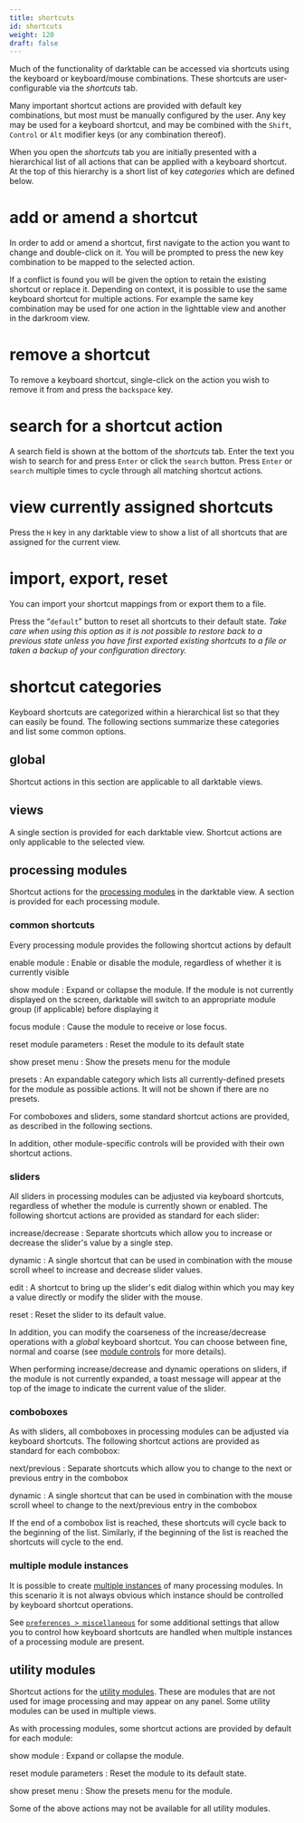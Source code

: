 ```yaml
---
title: shortcuts
id: shortcuts
weight: 120
draft: false
---
```


Much of the functionality of darktable can be accessed via shortcuts using the keyboard or keyboard/mouse combinations. These shortcuts are user-configurable via the _shortcuts_ tab. 

Many important shortcut actions are provided with default key combinations, but most must be manually configured by the user. Any key may be used for a keyboard shortcut, and may be combined with the `Shift`, `Control` or `Alt` modifier keys (or any combination thereof).

When you open the _shortcuts_ tab you are initially presented with a hierarchical list of all actions that can be applied with a keyboard shortcut. At the top of this hierarchy is a short list of key _categories_ which are defined below.

# add or amend a shortcut

In order to add or amend a shortcut, first navigate to the action you want to change and double-click on it. You will be prompted to press the new key combination to be mapped to the selected action. 

If a conflict is found you will be given the option to retain the existing shortcut or replace it. Depending on context, it is possible to use the same keyboard shortcut for multiple actions. For example the same key combination may be used for one action in the lighttable view and another in the darkroom view.

# remove a shortcut

To remove a keyboard shortcut, single-click on the action you wish to remove it from and press the `backspace` key.

# search for a shortcut action

A search field is shown at the bottom of the _shortcuts_ tab. Enter the text you wish to search for and press `Enter` or click the `search` button. Press `Enter` or `search` multiple times to cycle through all matching shortcut actions.

# view currently assigned shortcuts

Press the `H` key in any darktable view to show a list of all shortcuts that are assigned for the current view.

# import, export, reset

You can import your shortcut mappings from or export them to a file.

Press the “`default`” button to reset all shortcuts to their default state. _Take care when using this option as it is not possible to restore back to a previous state unless you have first exported existing shortcuts to a file or taken a backup of your configuration directory._

# shortcut categories

Keyboard shortcuts are categorized within a hierarchical list so that they can easily be found. The following sections summarize these categories and list some common options.

## global

Shortcut actions in this section are applicable to all darktable views.

## views

A single section is provided for each darktable view. Shortcut actions are only applicable to the selected view.

## processing modules

Shortcut actions for the [processing modules](../module-reference/processing-modules/_index.md) in the darktable view. A section is provided for each processing module.

### common shortcuts

Every processing module provides the following shortcut actions by default

enable module
: Enable or disable the module, regardless of whether it is currently visible

show module
: Expand or collapse the module. If the module is not currently displayed on the screen, darktable will switch to an appropriate module group (if applicable) before displaying it

focus module
: Cause the module to receive or lose focus.

reset module parameters
: Reset the module to its default state

show preset menu
: Show the presets menu for the module

presets
: An expandable category which lists all currently-defined presets for the module as possible actions.  It will not be shown if there are no presets.

For comboboxes and sliders, some standard shortcut actions are provided, as described in the following sections.

In addition, other module-specific controls will be provided with their own shortcut actions.

### sliders

All sliders in processing modules can be adjusted via keyboard shortcuts, regardless of whether the module is currently shown or enabled. The following shortcut actions are provided as standard for each slider:

increase/decrease
: Separate shortcuts which allow you to increase or decrease the slider's value by a single step.

dynamic
: A single shortcut that can be used in combination with the mouse scroll wheel to increase and decrease slider values.

edit
: A shortcut to bring up the slider's edit dialog within which you may key a value directly or modify the slider with the mouse.

reset
: Reset the slider to its default value.

In addition, you can modify the coarseness of the increase/decrease operations with a _global_ keyboard shortcut. You can choose between fine, normal and coarse (see [module controls](../darkroom/interacting-with-modules/module-controls.md) for more details).

When performing increase/decrease and dynamic operations on sliders, if the module is not currently expanded, a toast message will appear at the top of the image to indicate the current value of the slider.

### comboboxes

As with sliders, all comboboxes in processing modules can be adjusted via keyboard shortcuts. The following shortcut actions are provided as standard for each combobox:

next/previous
: Separate shortcuts which allow you to change to the next or previous entry in the combobox

dynamic
: A single shortcut that can be used in combination with the mouse scroll wheel to change to the next/previous entry in the combobox

If the end of a combobox list is reached, these shortcuts will cycle back to the beginning of the list. Similarly, if the beginning of the list is reached the shortcuts will cycle to the end. 

### multiple module instances

It is possible to create [multiple instances](../darkroom/interacting-with-modules/multiple-instances.md) of many processing modules. In this scenario it is not always obvious which instance should be controlled by keyboard shortcut operations.

See [`preferences > miscellaneous`](./miscellaneous.md) for some additional settings that allow you to control how keyboard shortcuts are handled when multiple instances of a processing module are present.

## utility modules

Shortcut actions for the [utility modules](../module-reference/utility-modules/_index.md). These are modules that are not used for image processing and may appear on any panel. Some utility modules can be used in multiple views.

As with processing modules, some shortcut actions are provided by default for each module:

show module
: Expand or collapse the module.

reset module parameters
: Reset the module to its default state.

show preset menu
: Show the presets menu for the module.

Some of the above actions may not be available for all utility modules.
